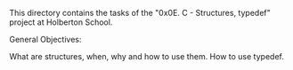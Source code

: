 This directory contains the tasks of the "0x0E. C - Structures, typedef" project
at Holberton School.

General Objectives:

What are structures, when, why and how to use them.
How to use typedef.
